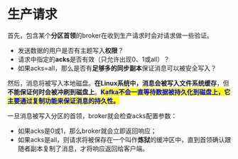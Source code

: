 # 生产请求

首先，包含某个**分区首领**的broker在收到生产请求时会对请求做一些验证。

* 发送数据的用户是否有主题写入**权限**？
* 请求中指定的**acks**是否有效（只允许出现0、1或all）？
* 如果acks=all，那么是否有**足够多的同步副本**保证消息可以被安全写入？

然后，消息将被写入本地磁盘。**在Linux系统中，消息会被写入文件系统缓存**，但**不能保证何时会被冲刷到磁盘上**。<mark style="color:blue;">**Kafka不会一直等待数据被持久化到磁盘上，它主要通过复制功能来保证消息的持久性。**</mark>

一旦消息被写入分区的首领，broker就会检查acks配置参数：

* 如果acks是0或1，那么broker就会立即返回响应；
* 如果acks是all，则请求将被保存在一个叫作**炼狱**的缓冲区中，直到首领确认跟随者副本复制了消息，才将响应返回给客户端。
